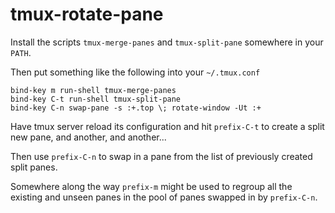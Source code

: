 # tmux-rotate-pane

Install the scripts `tmux-merge-panes` and `tmux-split-pane` somewhere
in your `PATH`.

Then put something like the following into your `~/.tmux.conf`

    bind-key m run-shell tmux-merge-panes
    bind-key C-t run-shell tmux-split-pane
    bind-key C-n swap-pane -s :+.top \; rotate-window -Ut :+

Have tmux server reload its configuration and hit `prefix-C-t` to create
a split new pane, and another, and another...

Then use `prefix-C-n` to swap in a pane from the list of previously
created split panes.

Somewhere along the way `prefix-m` might be used to regroup all the
existing and unseen panes in the pool of panes swapped in by `prefix-C-n`.
